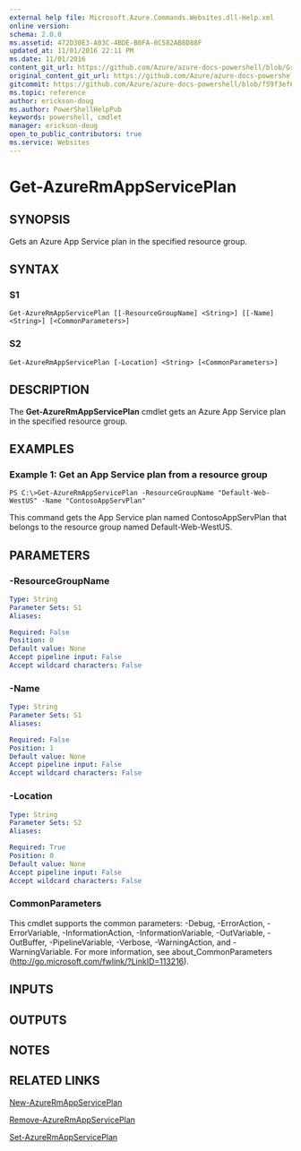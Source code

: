 ```yaml
---
external help file: Microsoft.Azure.Commands.Websites.dll-Help.xml
online version:
schema: 2.0.0
ms.assetid: 472D30E3-A03C-4BDE-B0FA-0C582AB8D88F
updated_at: 11/01/2016 22:11 PM
ms.date: 11/01/2016
content_git_url: https://github.com/Azure/azure-docs-powershell/blob/Graham71298/azureps-cmdlets-docs/ResourceManager/AzureRM.Websites/v2.1.0/Get-AzureRmAppServicePlan.md
original_content_git_url: https://github.com/Azure/azure-docs-powershell/blob/Graham71298/azureps-cmdlets-docs/ResourceManager/AzureRM.Websites/v2.1.0/Get-AzureRmAppServicePlan.md
gitcommit: https://github.com/Azure/azure-docs-powershell/blob/f59f3ef60bc592383812213e69fd77ba950759ed
ms.topic: reference
author: erickson-doug
ms.author: PowerShellHelpPub
keywords: powershell, cmdlet
manager: erickson-doug
open_to_public_contributors: true
ms.service: Websites
---
```


# Get-AzureRmAppServicePlan

## SYNOPSIS
Gets an Azure App Service plan in the specified resource group.

## SYNTAX

### S1
```
Get-AzureRmAppServicePlan [[-ResourceGroupName] <String>] [[-Name] <String>] [<CommonParameters>]
```

### S2
```
Get-AzureRmAppServicePlan [-Location] <String> [<CommonParameters>]
```

## DESCRIPTION
The **Get-AzureRmAppServicePlan** cmdlet gets an Azure App Service plan in the specified resource group.

## EXAMPLES

### Example 1: Get an App Service plan from a resource group
```
PS C:\>Get-AzureRmAppServicePlan -ResourceGroupName "Default-Web-WestUS" -Name "ContosoAppServPlan"
```

This command gets the App Service plan named ContosoAppServPlan that belongs to the resource group named Default-Web-WestUS.

## PARAMETERS

### -ResourceGroupName

```yaml
Type: String
Parameter Sets: S1
Aliases: 

Required: False
Position: 0
Default value: None
Accept pipeline input: False
Accept wildcard characters: False
```

### -Name

```yaml
Type: String
Parameter Sets: S1
Aliases: 

Required: False
Position: 1
Default value: None
Accept pipeline input: False
Accept wildcard characters: False
```

### -Location

```yaml
Type: String
Parameter Sets: S2
Aliases: 

Required: True
Position: 0
Default value: None
Accept pipeline input: False
Accept wildcard characters: False
```

### CommonParameters
This cmdlet supports the common parameters: -Debug, -ErrorAction, -ErrorVariable, -InformationAction, -InformationVariable, -OutVariable, -OutBuffer, -PipelineVariable, -Verbose, -WarningAction, and -WarningVariable. For more information, see about_CommonParameters (http://go.microsoft.com/fwlink/?LinkID=113216).

## INPUTS

## OUTPUTS

## NOTES

## RELATED LINKS

[New-AzureRmAppServicePlan](./New-AzureRmAppServicePlan.md)

[Remove-AzureRmAppServicePlan](./Remove-AzureRmAppServicePlan.md)

[Set-AzureRmAppServicePlan](./Set-AzureRmAppServicePlan.md)


